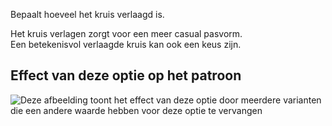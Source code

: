 Bepaalt hoeveel het kruis verlaagd is.

Het kruis verlagen zorgt voor een meer casual pasvorm.\
Een betekenisvol verlaagde kruis kan ook een keus zijn.

## Effect van deze optie op het patroon

![Deze afbeelding toont het effect van deze optie door meerdere varianten die een andere waarde hebben voor deze optie te vervangen](titan_crotchdrop_sample.svg "Effect van deze optie op het patroon")
